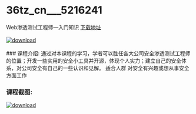 # 36tz_cn___5216241
Web渗透测试工程师—入门知识
[下载地址](http://www.36tz.cn/article/5216241 "下载地址")
<br/></br>[![download](http://36tz.cn/muke_img/2020_11_12345-300x186.jpg "下载地址")](http://www.36tz.cn/article/5216241 "下载地址")
<br/></br>### 课程介绍:
通过对本课程的学习，学者可以胜任各大公司安全渗透测试工程师的位置；开发一些实用的安全小工具并开源，体现个人实力；建立自己的安全体系，对公司安全有自己的一些认识和见解。
适合人群
对安全有兴趣或想从事安全方面工作

### 课程截图:
[![download](http://36tz.cn/muke_img/2020_11_1-62.png "下载地址")](http://www.36tz.cn/article/5216241 "下载地址")
